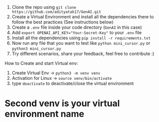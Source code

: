 1. Clone the repo using `git clone https://github.com/adityatak17/GenAI.git`
2. Create a Virtual Environment and install all the dependencies there to follow the best practices (See instructions below)
3. Create a `.env` file inside your code directory (`GenAI` in this case)
4. Add `export OPENAI_API_KEY="Your-Secret-Key"` to your `.env` file
5. Install all the dependencies using `pip install -r requirements.txt`
6. Now run any file that you want to test like `python mini_cursor.py` or `python3 mini_cursor.py`
7. Try different scenarios, share your feedback, feel free to contribute :) 

How to Create and start Virtual env:
1. Create Virtual Env -> `python3 -m venv venv`
2. Activation for Linux -> `source venv/bin/activate`
3. type `deactivate` to deactivate/close the virtual environment 
# Second venv is your virtual environment name
